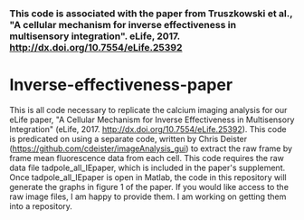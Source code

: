 
### This code is associated with the paper from Truszkowski et al., "A cellular mechanism for inverse effectiveness in multisensory integration". eLife, 2017. http://dx.doi.org/10.7554/eLife.25392



# Inverse-effectiveness-paper
This is all code necessary to replicate the calcium imaging analysis for our eLife paper, "A Cellular Mechanism for Inverse Effectiveness in Multisensory Integration" (eLife, 2017. http://dx.doi.org/10.7554/eLife.25392).
This code is predicated on using a separate code, written by Chris Deister (https://github.com/cdeister/imageAnalysis_gui) to extract the raw frame by frame mean fluorescence data from each cell. This code requires the raw data file tadpole_all_IEpaper, which is included in the paper's supplement. Once tadpole_all_IEpaper is open in Matlab, the code in this repository will generate the graphs in figure 1 of the paper. If you would like access to the raw image files, I am happy to provide them. I am working on getting them into a repository. 
